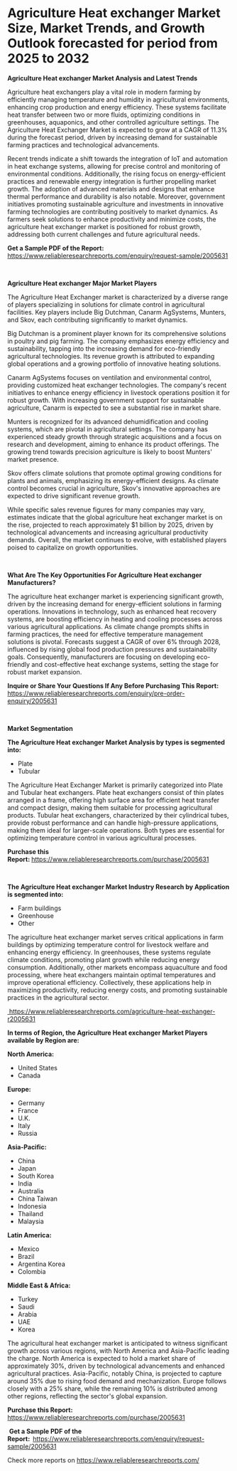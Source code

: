 <p><h1>Agriculture Heat exchanger Market Size, Market Trends, and Growth Outlook forecasted for period from 2025 to 2032</h1></p><p><strong>Agriculture Heat exchanger Market Analysis and Latest Trends</strong></p>
<p><p>Agriculture heat exchangers play a vital role in modern farming by efficiently managing temperature and humidity in agricultural environments, enhancing crop production and energy efficiency. These systems facilitate heat transfer between two or more fluids, optimizing conditions in greenhouses, aquaponics, and other controlled agriculture settings. The Agriculture Heat Exchanger Market is expected to grow at a CAGR of 11.3% during the forecast period, driven by increasing demand for sustainable farming practices and technological advancements.</p><p>Recent trends indicate a shift towards the integration of IoT and automation in heat exchange systems, allowing for precise control and monitoring of environmental conditions. Additionally, the rising focus on energy-efficient practices and renewable energy integration is further propelling market growth. The adoption of advanced materials and designs that enhance thermal performance and durability is also notable. Moreover, government initiatives promoting sustainable agriculture and investments in innovative farming technologies are contributing positively to market dynamics. As farmers seek solutions to enhance productivity and minimize costs, the agriculture heat exchanger market is positioned for robust growth, addressing both current challenges and future agricultural needs.</p></p>
<p><strong>Get a Sample PDF of the Report:&nbsp;</strong> <a href="https://www.reliableresearchreports.com/enquiry/request-sample/2005631?utm_campaign=2109&utm_medium=2&utm_source=Github&utm_content=ia&utm_term=02032025&utm_id=agriculture-heat-exchanger">https://www.reliableresearchreports.com/enquiry/request-sample/2005631</a></p>
<p>&nbsp;</p>
<p><strong>Agriculture Heat exchanger Major Market Players</strong></p>
<p><p>The Agriculture Heat Exchanger market is characterized by a diverse range of players specializing in solutions for climate control in agricultural facilities. Key players include Big Dutchman, Canarm AgSystems, Munters, and Skov, each contributing significantly to market dynamics.</p><p>Big Dutchman is a prominent player known for its comprehensive solutions in poultry and pig farming. The company emphasizes energy efficiency and sustainability, tapping into the increasing demand for eco-friendly agricultural technologies. Its revenue growth is attributed to expanding global operations and a growing portfolio of innovative heating solutions. </p><p>Canarm AgSystems focuses on ventilation and environmental control, providing customized heat exchanger technologies. The company's recent initiatives to enhance energy efficiency in livestock operations position it for robust growth. With increasing government support for sustainable agriculture, Canarm is expected to see a substantial rise in market share.</p><p>Munters is recognized for its advanced dehumidification and cooling systems, which are pivotal in agricultural settings. The company has experienced steady growth through strategic acquisitions and a focus on research and development, aiming to enhance its product offerings. The growing trend towards precision agriculture is likely to boost Munters' market presence.</p><p>Skov offers climate solutions that promote optimal growing conditions for plants and animals, emphasizing its energy-efficient designs. As climate control becomes crucial in agriculture, Skov's innovative approaches are expected to drive significant revenue growth.</p><p>While specific sales revenue figures for many companies may vary, estimates indicate that the global agriculture heat exchanger market is on the rise, projected to reach approximately $1 billion by 2025, driven by technological advancements and increasing agricultural productivity demands. Overall, the market continues to evolve, with established players poised to capitalize on growth opportunities.</p></p>
<p>&nbsp;</p>
<p><strong>What Are The Key Opportunities For Agriculture Heat exchanger Manufacturers?</strong></p>
<p><p>The agriculture heat exchanger market is experiencing significant growth, driven by the increasing demand for energy-efficient solutions in farming operations. Innovations in technology, such as enhanced heat recovery systems, are boosting efficiency in heating and cooling processes across various agricultural applications. As climate change prompts shifts in farming practices, the need for effective temperature management solutions is pivotal. Forecasts suggest a CAGR of over 6% through 2028, influenced by rising global food production pressures and sustainability goals. Consequently, manufacturers are focusing on developing eco-friendly and cost-effective heat exchange systems, setting the stage for robust market expansion.</p></p>
<p><strong>Inquire or Share Your Questions If Any Before Purchasing This Report:</strong> <a href="https://www.reliableresearchreports.com/enquiry/pre-order-enquiry/2005631?utm_campaign=2109&utm_medium=2&utm_source=Github&utm_content=ia&utm_term=02032025&utm_id=agriculture-heat-exchanger">https://www.reliableresearchreports.com/enquiry/pre-order-enquiry/2005631</a></p>
<p>&nbsp;</p>
<p><strong>Market Segmentation</strong></p>
<p><strong>The Agriculture Heat exchanger Market Analysis by types is segmented into:</strong></p>
<p><ul><li>Plate</li><li>Tubular</li></ul></p>
<p><p>The Agriculture Heat Exchanger Market is primarily categorized into Plate and Tubular heat exchangers. Plate heat exchangers consist of thin plates arranged in a frame, offering high surface area for efficient heat transfer and compact design, making them suitable for processing agricultural products. Tubular heat exchangers, characterized by their cylindrical tubes, provide robust performance and can handle high-pressure applications, making them ideal for larger-scale operations. Both types are essential for optimizing temperature control in various agricultural processes.</p></p>
<p><strong>Purchase this Report:&nbsp;</strong><a href="https://www.reliableresearchreports.com/purchase/2005631?utm_campaign=2109&utm_medium=2&utm_source=Github&utm_content=ia&utm_term=02032025&utm_id=agriculture-heat-exchanger">https://www.reliableresearchreports.com/purchase/2005631</a></p>
<p>&nbsp;</p>
<p><strong>The Agriculture Heat exchanger Market Industry Research by Application is segmented into:</strong></p>
<p><ul><li>Farm buildings</li><li>Greenhouse</li><li>Other</li></ul></p>
<p><p>The agriculture heat exchanger market serves critical applications in farm buildings by optimizing temperature control for livestock welfare and enhancing energy efficiency. In greenhouses, these systems regulate climate conditions, promoting plant growth while reducing energy consumption. Additionally, other markets encompass aquaculture and food processing, where heat exchangers maintain optimal temperatures and improve operational efficiency. Collectively, these applications help in maximizing productivity, reducing energy costs, and promoting sustainable practices in the agricultural sector.</p></p>
<p><a href="https://www.reliableresearchreports.com/agriculture-heat-exchanger-r2005631?utm_campaign=2109&utm_medium=2&utm_source=Github&utm_content=ia&utm_term=02032025&utm_id=agriculture-heat-exchanger">&nbsp;https://www.reliableresearchreports.com/agriculture-heat-exchanger-r2005631</a></p>
<p><strong>In terms of Region, the Agriculture Heat exchanger Market Players available by Region are:</strong></p>
<p>
    <p> <strong> North America: </strong>
        <ul>
            <li>United States</li>
            <li>Canada</li>
        </ul>
        </p> 
    <p> <strong> Europe: </strong>
        <ul>
            <li>Germany</li>
            <li>France</li>
            <li>U.K.</li>
            <li>Italy</li>
            <li>Russia</li>
        </ul>
        </p> 
    <p> <strong> Asia-Pacific: </strong>
        <ul>
            <li>China</li>
            <li>Japan</li>
            <li>South Korea</li>
            <li>India</li>
            <li>Australia</li>
            <li>China Taiwan</li>
            <li>Indonesia</li>
            <li>Thailand</li>
            <li>Malaysia</li>
        </ul>
        </p> 
    <p> <strong> Latin America: </strong>
        <ul>
            <li>Mexico</li>
            <li>Brazil</li>
            <li>Argentina Korea</li>
            <li>Colombia</li>
        </ul>
        </p> 
    <p> <strong> Middle East & Africa: </strong>
        <ul>
            <li>Turkey</li>
            <li>Saudi</li>
            <li>Arabia</li>
            <li>UAE</li>
            <li>Korea</li>
        </ul>
    </p>
    </p>
<p><p>The agricultural heat exchanger market is anticipated to witness significant growth across various regions, with North America and Asia-Pacific leading the charge. North America is expected to hold a market share of approximately 30%, driven by technological advancements and enhanced agricultural practices. Asia-Pacific, notably China, is projected to capture around 35% due to rising food demand and mechanization. Europe follows closely with a 25% share, while the remaining 10% is distributed among other regions, reflecting the sector's global expansion.</p></p>
<p><strong>Purchase this Report: </strong><a href="https://www.reliableresearchreports.com/purchase/2005631?utm_campaign=2109&utm_medium=2&utm_source=Github&utm_content=ia&utm_term=02032025&utm_id=agriculture-heat-exchanger">https://www.reliableresearchreports.com/purchase/2005631</a></p>
<p>&nbsp;<strong>Get a Sample PDF of the Report:&nbsp;&nbsp;</strong><a href="https://www.reliableresearchreports.com/enquiry/request-sample/2005631?utm_campaign=2109&utm_medium=2&utm_source=Github&utm_content=ia&utm_term=02032025&utm_id=agriculture-heat-exchanger">https://www.reliableresearchreports.com/enquiry/request-sample/2005631</a></p>
<p><strong></strong></p>
<p>Check more reports on <a href="https://www.reliableresearchreports.com/?utm_campaign=2109&utm_medium=2&utm_source=Github&utm_content=ia&utm_term=02032025&utm_id=agriculture-heat-exchanger">https://www.reliableresearchreports.com/</a></p>